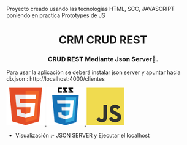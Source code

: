 Proyecto creado usando las tecnologías HTML, SCC, JAVASCRIPT poniendo en practica Prototypes de JS


<h1 align="center">CRM CRUD REST</h1>
<h3 align="center">CRUD REST Mediante Json Server🌟.</h3>

Para usar la aplicación se deberá instalar json server y apuntar hacia db.json : http://localhost:4000/clientes

<a href="https://www.w3.org/html/" target="_blank" rel="noreferrer"> <img
      src="https://github.com/devicons/devicon/blob/master/icons/html5/html5-original.svg" alt="html5" width="100"
      height="100" /> </a>
<a href="https://www.w3schools.com/css/" target="_blank"
    rel="noreferrer"> <img src="https://raw.githubusercontent.com/devicons/devicon/master/icons/css3/css3-original-wordmark.svg" alt="css3"
      width="100" height="100" /> </a>
<a href="https://www.javascript.com/" target="_blank" rel="noreferrer"> <img
      src="https://github.com/devicons/devicon/blob/master/icons/javascript/javascript-original.svg" alt="javascript" width="100"
      height="100" /> </a>

-  Visualización :-
JSON SERVER y Ejecutar el localhost

